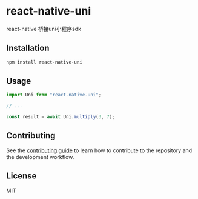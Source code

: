 # react-native-uni

react-native 桥接uni小程序sdk

## Installation

```sh
npm install react-native-uni
```

## Usage

```js
import Uni from "react-native-uni";

// ...

const result = await Uni.multiply(3, 7);
```

## Contributing

See the [contributing guide](CONTRIBUTING.md) to learn how to contribute to the repository and the development workflow.

## License

MIT
